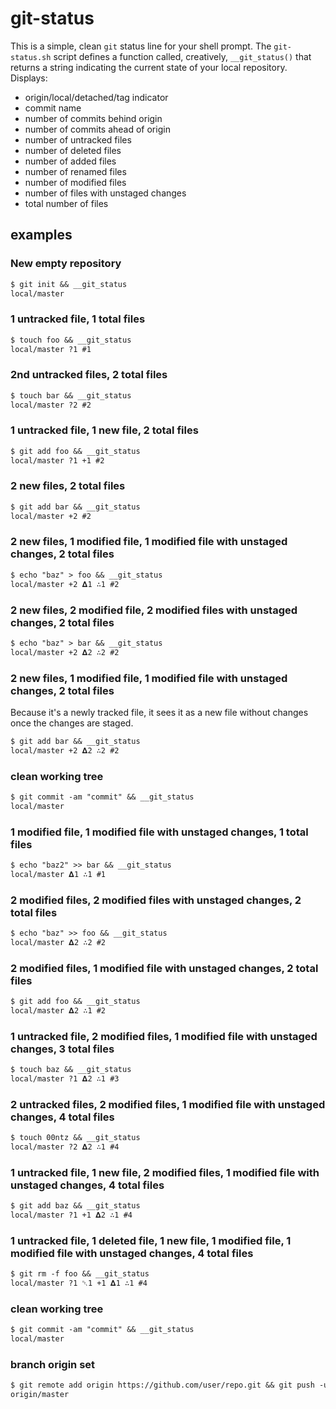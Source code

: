 # git-status

This is a simple, clean `git` status line for your shell prompt. The `git-status.sh` script defines a function called, creatively, `__git_status()` that returns a string indicating the current state of your local repository. Displays:

* origin/local/detached/tag indicator
* commit name
* number of commits behind origin
* number of commits ahead of origin
* number of untracked files
* number of deleted files
* number of added files
* number of renamed files
* number of modified files
* number of files with unstaged changes
* total number of files

## examples

### New empty repository
```txt
$ git init && __git_status
local/master
```

### 1 untracked file, 1 total files
```txt
$ touch foo && __git_status
local/master ?1 #1
```

### 2nd untracked files, 2 total files
```txt
$ touch bar && __git_status
local/master ?2 #2
```

### 1 untracked file, 1 new file, 2 total files
```txt
$ git add foo && __git_status
local/master ?1 +1 #2
```

### 2 new files, 2 total files
```txt
$ git add bar && __git_status
local/master +2 #2
```

### 2 new files, 1 modified file, 1 modified file with unstaged changes, 2 total files
```txt
$ echo "baz" > foo && __git_status
local/master +2 𝚫1 ∴1 #2
```

### 2 new files, 2 modified file, 2 modified files with unstaged changes, 2 total files
```txt
$ echo "baz" > bar && __git_status
local/master +2 𝚫2 ∴2 #2
```

### 2 new files, 1 modified file, 1 modified file with unstaged changes, 2 total files

Because it's a newly tracked file, it sees it as a new file without changes once the changes are staged.

```txt
$ git add bar && __git_status
local/master +2 𝚫2 ∴2 #2
```

### clean working tree
```txt
$ git commit -am "commit" && __git_status
local/master
```

### 1 modified file, 1 modified file with unstaged changes, 1 total files
```txt
$ echo "baz2" >> bar && __git_status
local/master 𝚫1 ∴1 #1
```

### 2 modified files, 2 modified files with unstaged changes, 2 total files
```txt
$ echo "baz" >> foo && __git_status
local/master 𝚫2 ∴2 #2
```

### 2 modified files, 1 modified file with unstaged changes, 2 total files
```txt
$ git add foo && __git_status
local/master 𝚫2 ∴1 #2
```

### 1 untracked file, 2 modified files, 1 modified file with unstaged changes, 3 total files
```txt
$ touch baz && __git_status
local/master ?1 𝚫2 ∴1 #3
```

### 2 untracked files, 2 modified files, 1 modified file with unstaged changes, 4 total files
```txt
$ touch 00ntz && __git_status
local/master ?2 𝚫2 ∴1 #4
```

### 1 untracked file, 1 new file, 2 modified files, 1 modified file with unstaged changes, 4 total files
```txt
$ git add baz && __git_status
local/master ?1 +1 𝚫2 ∴1 #4
```

### 1 untracked file, 1 deleted file, 1 new file, 1 modified file, 1 modified file with unstaged changes, 4 total files
```txt
$ git rm -f foo && __git_status
local/master ?1 ␡1 +1 𝚫1 ∴1 #4
```

### clean working tree
```txt
$ git commit -am "commit" && __git_status
local/master
```

### branch origin set
```txt
$ git remote add origin https://github.com/user/repo.git && git push -u origin master && __git_status
origin/master
```
